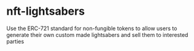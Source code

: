 # nft-lightsabers
Use the ERC-721 standard for non-fungible tokens to allow users to generate their own custom made lightsabers and sell them to interested parties 
